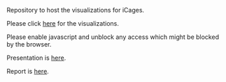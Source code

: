 Repository to host the visualizations for iCages.


Please click [here](https://atif93.github.io/d3_visualizations/) for the visualizations.

Please enable javascript and unblock any access which might be blocked by the browser.

Presentation is [here](https://github.com/atif93/d3_visualizations/blob/master/docs/D3_Visualizations.pdf).

Report is [here](https://github.com/atif93/d3_visualizations/blob/master/docs/Final_Project_Report_aa3931_SP17.docx).